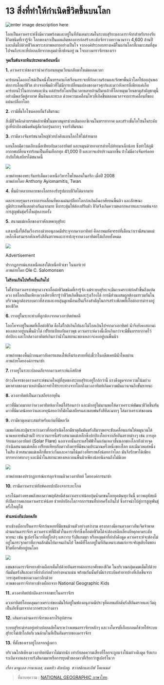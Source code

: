 
13 สิ่งที่ทำให้กำเนิดชีวิตขึ้นบนโลก
===
![enter image description here](https://ngthai.com/app/uploads/2018/03/coverearth.jpg)

โลกเป็นดาวเคราะห์ซึ่งมีความพร้อมและอยู่ในที่อันเหมาะสมในระบบสุริยะและดาราจักรสำหรับรองรับชีวิตชนิดที่เรารู้จัก โลกของเราเป็นผลผลิตของการก่อสร้างระดับจักรวาลยาวนานราว 4,600 ล้านปี และเต็มไปด้วยชีวิตเพราะสภาพหลายอย่างเป็นใจ จากองค์ประกอบทางเคมีในแก่นโลกที่เหมาะสมที่สุดไปจนถึงระยะที่ปลอดภัยจากหลุมดำซึ่งซ่อนอยู่ ณ ใจกลางดาราจักรของเรา

**จุดเริ่มต้นจากหินประหลาดก้อนหนึ่ง**

**1.** ดาวเคราะห์ของเรานำคาร์บอนหมุนเวียนกลับมาใหม่ตลอดเวลา

คาร์บอนไดออกไซด์เป็นหนึ่งในบรรดาแก๊สเรือนกระจกที่กักความร้อนและรักษาพื้นผิวโลกให้อบอุ่นพอต่อการเอื้อแก่ชีวิต ต่างจากพื้นผิวที่ไม่มีการเปลี่ยนแปลงของดาวศุกร์และดาวอังคารที่เพียงแค่เก็บคาร์บอนไว้ในอากาศและหิน แต่สำหรับโลกเป็นเวลาหลายล้านปีมาแล้วที่โลกหมุนเวียนธาตุสำคัญธาตุนี้อย่างมีพลวัตสู่อากาศ พื้นดินและทะเล ด้วยความเคลื่อนไหวที่เกิดขึ้นตลอดเวลาจากการเคลื่อนที่ของแผ่นเปลือกโลก

**2.** เรามีชั้นโอโซนคอยกั้นรังสีมรณะ

สิ่งมีชีวิตดึกดำบรรพ์คล้ายพืชในมหาสมุทรช่วยเติมออกซิเจนในบรรยากาศ และสร้างชั้นโอโซนในระดับสูงที่ปกป้องชนิดพันธุ์สัตว์บกรุ่นแรกๆ จากรังสีมรณะ

**3.** เรามีดวงจันทร์ขนาดใหญ่ช่วยบังคับแกนโลกให้ไม่ส่ายมาก

แกนโลกมีความเอียงเมื่อเทียบกับดวงอาทิตย์ และหมุนด้วยอาการส่ายไปส่ายมาเล็กน้อย ซึ่งทำให้ภูมิอากาศเปลี่ยนจากร้อนเป็นเย็นเยือกทุก 41,000 ปี และอาจแปรปรวนมากขึ้น ถ้าไม่มีดวงจันทร์คอยกำกับให้เสถียรได้ขนาดนี้

![](http://www.ngthai.com/app/uploads/2018/03/80614-1024x680.jpg)

ภาพถ่ายของพระจันทร์เต็มดวงเหนือวิหารโพไซดอนในกรีก เมื่อปี 2008  
ภาพถ่ายโดย Anthony Ayiomamitis, Twan

**4.** พื้นผิวหลากหลายของโลกรองรับรูปแบบชีวิตได้มากมาย

ผลกระทบรุนแรงจากการเคลื่อนที่ของแผ่นเปลือกโลกก่อเกิดถิ่นอาศัยบนพื้นผิว และลักษณะภูมิประเทศที่แตกต่างกันมากมาย ซึ่งกระตุ้นให้ต้องปรับตัว ชีวิตจึงเกิดความหลากหลายและรอดพ้นจากการสูญพันธุ์ครั้งใหญ่หลายครั้ง

**5.** สนามแม่เหล็กของเราหักเหพายุสุริยะ

แสงเหนือใต้อันเรืองรองด้วยอนุภาคมีประจุจากดวงอาทิตย์ คือภาพมหัศจรรย์ที่เตือนว่าเรามีสนามแม่เหล็กซึ่งสามารถหักเหรังสีอันตรายและการปะทุจากดวงอาทิตย์ได้เกือบทั้งหมด

![](http://www.ngthai.com/app/uploads/2018/03/47737.adapt_.885.1.jpg)

Advertisement

  

ปรากฏการณ์แสงเหนือแสงใต้เหนือทิวเขา ในนอร์เวย์  
ภาพถ่ายโดย Ole C. Salomonsen

**ไม่ร้อนเกินไปหรือเย็นเกินไป**

ไม่ใช่ว่าดาวเคราะห์ทุกดวงจะเอื้อต่อชีวิตชนิดที่เรารู้จัก แม้ระบบสุริยะจะมีดาวเคราะห์ก่อตัวขึ้นถึงแปดดวง แต่โลกเป็นเพียงดวงเดียวที่เรารู้ว่าชีวิตเกิดขึ้นและรุ่งเรืองได้ การมีส่วนผสมถูกต้องมารวมกันในบริเวณถูกต้องรอบดาวที่สงบและอบอุ่นดูเหมือนเป็นเรื่องสำคัญในการสร้างพิภพที่เอื้อต่อการดำรงอยู่ของชีวิต

**6.** เราอยู่ในระยะห่างที่ถูกต้องจากดวงอาทิตย์พอดี

โลกโคจรอยู่ในเขตที่เอื้อต่อชีวิต คือไม่ใกล้เกินไปและไม่ไกลเกินไปจากดวงอาทิตย์ น้ำจึงยังคงสถานะของเหลวอยู่บนพื้นผิวได้ เปรียบเทียบกับดาวพุธ ดาวเคราะห์ดวงนี้เล็กเกินกว่าจะมีชั้นบรรยากาศไว้ปกป้อง และใกล้ดวงอาทิตย์เกินกว่าน้ำในสถานะของเหลวจะคงอยู่บนพื้นผิว

![](http://www.ngthai.com/app/uploads/2018/03/mars-ice-water-01.ngsversion.1515697299995.adapt_.945.1.jpg)

ภาพถ่ายของพื้นผิวบนดาวอังคารแสดงให้เห็นร่องรอยที่บ่งชี้ว่าในอดีตเคยมีน้ำไหลผ่าน  
ภาพถ่ายโดยองค์การนาซ่า

**7.** เราอยู่ในระยะปลอดภัยจากดาวเคราะห์แก๊สยักษ์

ถ้าวงโคจรของดาวเคราะห์ขนาดใหญ่ที่สุดของระบบสุริยะอยู่ใกล้กว่านี้ แรงดึงดูดจากความโน้มถ่วงมหาศาลของดาวเหล่านั้นอาจทำให้ระยะห่างจากโลกถึงดวงอาทิตย์เกิดความผันผวนจนถึงขั้นหายนะ

**8.** ดวงอาทิตย์เป็นดาวเสถียรอายุยืน

ดาวที่มีมวลมากกว่าดวงอาทิตย์เผาไหม้ได้ร้อนกว่า และมักอยู่ไม่นานพอให้ดาวเคราะห์พัฒนาชีวิตขึ้นทัน ดาวที่มีมวลน้อยกว่าและอายุน้อยกว่าก็มักไม่เสถียรและชอบพ่นรังสีทีละมากๆ ใส่ดาวเคราะห์ของตน

**9.** เรามีธาตุเหมาะสมสำหรับแก่นที่มีพลวัต

เมฆแก๊สและฝุ่นระหว่างดาวที่ก่อกำเนิดโลกมีธาตุกัมมันตรังสีมากพอจะขับเคลื่อนแก่นให้หมุนวนได้นานหลายพันล้านปี กระบวนการนี้สร้างสนามแม่เหล็กซึ่งปกป้องโลกจากภัยอันตรายต่างๆ เช่น การลุกจ้าบนดวงอาทิตย์ (Solar Flare) นอกจากนั้นกระแสไฟฟ้าในแก่นเหลวชั้นนอกของโลกยังช่วยจุดกำเนิดสนามแม่เหล็ก เปรียบเทียบกับดาวอังคารที่มีขนาดประมาณครึ่งหนึ่งของโลก และมีมวลแค่หนึ่งในสิบ ด้วยสนามแม่เหล็กที่แหว่งวิ่นและความโน้มถ่วงที่ทรงพลังน้อยกว่าโลก มันจึงรักษาได้เพียงบรรยากาศบางๆ และมีน้ำในสถานะของเหลวบนพื้นผิวเพียงน้อยนิดจนถึงไม่มีเลย

![](http://www.ngthai.com/app/uploads/2018/03/01-sun-turmoil-colorized-view-670.jpg)

  

ภาพถ่ายของปรากฏการณ์การลุกจ้าบนผิวดวงอาทิตย์ โดยองค์การนาซ่า

**10.** เรามีดาวเคราะห์ยักษ์คอยปกป้องจากระยะไกล

แรงโน้มถ่วงทรงพลังของดาวพฤหัสบดีส่งดาวเคราะห์น้อยอุ้มน้ำมาชนโลกยุคต้นทุกวันนี้ ดาวพฤหัสบดียังปัดกวาดแถบดาวเคราะห์น้อย ช่วยปกป้องโลกจากการชนที่บ่อยครั้งเกินไป ซึ่งอาจนำไปสู่การสูญพันธุ์ครั้งใหญ่ได้

**ตำแหน่งอันปลอดภัย**

ทางช้างเผือกเป็นดาราจักรก้นหอยที่มีแขนม้วนตัวอย่างสง่างาม ตรงกลางมีคานดวงดาวอันเจิดจ้าพาดผ่านแก่นดาราจักร ดาวเคราะห์ที่ฝังตัวในดาราจักรซึ่งเอื้อต่อชีวิตได้จะต้องหลีกเลี่ยงภัยคุกคามระดับหายนะ เช่น ซูเปอร์โนวาที่อยู่ใกล้ๆ แสงวาบ รังสีแกมมา หรือหลุมดำที่กำลังดึงดูด ดาวเคราะห์จะต้องไม่อยู่ในกระจุกดาวที่อาจผลักมันไปมาจนเกินไป โชคดีที่โลกอยู่ในที่อันเหมาะสมแก่การเจริญเติบโตของชีวิตที่อาศัยอยู่บนโลก

![](http://www.ngthai.com/app/uploads/2018/03/milky-way-2.adapt_.945.1.jpg)

แขนของดาราจักรทางช้างเผือกเต็มไปด้วยอันตรายต่อการอาศัยของชีวิต ในบริเวณกลุ่มเมฆเต็มไปด้วยกัมมันตรังสีและดาวที่กำลังก่อตัวอย่างหนาแน่น พร้อมกันนั้นยังมีแรงระเบิดทำลายล้างที่เกิดขึ้นจากวาระสุดท้ายของดวงดาวอีกด้วย  
ภาพของดาราจักรทางช้างเผือกจาก National Geographic Kids

**11.** ดวงอาทิตย์ปกป้องเราจากขยะในดาราจักร

ดวงอาทิตย์โอบคลุมดาวเคราะห์ของมันให้อยู่ในฟองอนุภาคมีประจุที่คอยผลักดันรังสีอันตรายและวัตถุเป็นภัยซึ่งมาจากอวกาศระหว่างดาว

**12.** เส้นทางผ่านดาราจักรของเราไร้อุปสรรค

ระบบสุริยะดำรงอยู่อย่างปลอดภัยในระหว่างแขนดาราจักรหลักๆ และวงโคจรที่เกือบกลมก็ช่วยให้ระบบสุริยะไม่เข้าใกล้บริเวณด้านในที่เป็นอันตรายของดาราจักร

**13.** ที่ตั้งของเราอยู่ไกลจากฝูงดาว

บริเวณใกล้เคียงดวงอาทิตย์มีดาวไม่มากนัก เท่ากับลดความเสี่ยงที่โลกจะถูกแรงโน้มถ่วงดึงดูด รับแรงระเบิดจากแสงวาบรังสีแกมมาหรือการยุบตัวของดาวที่เรียกว่าซูเปอร์โนวา

_เรื่อง มานูเอล กานาแลส, แมตทิว ดับเบิลยู. ชวาสติกและอีฟ โคแนนต์_








> ที่มาบทความ : [NATIONAL GEOGRAPHIC ภาษาไทย](https://ngthai.com/science/8772/13-things-create-life-on-earth/).
<!--stackedit_data:
eyJoaXN0b3J5IjpbNjQzODcwMTU3XX0=
-->